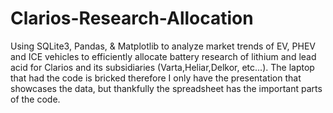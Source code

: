 # Clarios-Research-Allocation
Using SQLite3, Pandas, &amp; Matplotlib to analyze market trends of EV, PHEV and ICE vehicles to efficiently allocate battery research of lithium and lead acid for Clarios and its subsidiaries (Varta,Heliar,Delkor, etc...). The laptop that had the code is bricked therefore I only have the presentation that showcases the data, but thankfully the spreadsheet has the important parts of the code. 
